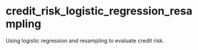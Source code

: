# credit_risk_logistic_regression_resampling
Using logistic regression and resampling to evaluate credit risk.
